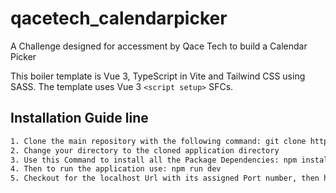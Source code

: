 # qacetech_calendarpicker

A Challenge designed for accessment by Qace Tech to build a Calendar Picker

This boiler template is Vue 3, TypeScript in Vite and Tailwind CSS using SASS. The template uses Vue 3 `<script setup>` SFCs.

## Installation Guide line

```bash
1. Clone the main repository with the following command: git clone https://github.com/prodigy4801/qacetech_calendarpicker.git
2. Change your directory to the cloned application directory
3. Use this Command to install all the Package Dependencies: npm install
4. Then to run the application use: npm run dev
5. Checkout for the localhost Url with its assigned Port number, then hold down CTRL and click the URL link.
```
